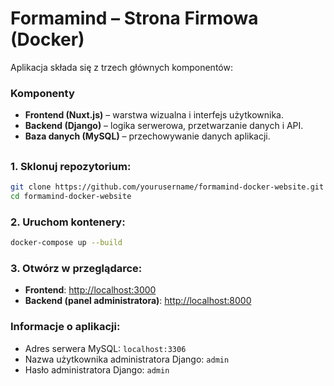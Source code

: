 # Formamind – Strona Firmowa (Docker)

Aplikacja składa się z trzech głównych komponentów:

### Komponenty
- **Frontend (Nuxt.js)** – warstwa wizualna i interfejs użytkownika.
- **Backend (Django)** – logika serwerowa, przetwarzanie danych i API.
- **Baza danych (MySQL)** – przechowywanie danych aplikacji.

##

### 1. Sklonuj repozytorium:
```bash
git clone https://github.com/yourusername/formamind-docker-website.git
cd formamind-docker-website
```

### 2. Uruchom kontenery:
```bash
docker-compose up --build
```

### 3. Otwórz w przeglądarce:
- **Frontend**: [http://localhost:3000](http://localhost:3000)
- **Backend (panel administratora)**: [http://localhost:8000](http://localhost:8000)

### Informacje o aplikacji:
- Adres serwera MySQL: `localhost:3306`
- Nazwa użytkownika administratora Django: `admin`
- Hasło administratora Django: `admin`


